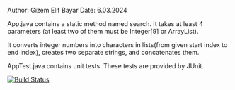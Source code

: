Author: Gizem Elif Bayar 
Date: 6.03.2024

App.java contains a static method named search. It takes at least 4 parameters (at least two of them must be Integer[9] or ArrayList<Integer>). 

It converts integer numbers into characters in lists(from given start index to end index), creates two separate strings, and concatenates them.

AppTest.java contains unit tests. These tests are provided by JUnit. 

[![Build Status](https://app.travis-ci.org/elpif13/myDemoApp.svg?token=apumSsCenTiWNgfBkpiU&branch=master)](https://app.travis-ci.org/elpif13/myDemoApp)

